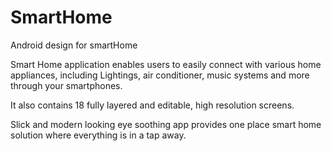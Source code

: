 # SmartHome
Android design for smartHome

Smart Home application enables users to easily connect with various home appliances, including Lightings, air conditioner, music systems and more through your smartphones.

It also contains 18 fully layered and editable, high resolution screens.

Slick and modern looking eye soothing app provides one place smart home solution where everything is in a tap away.
